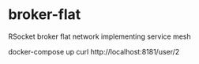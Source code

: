 # broker-flat
RSocket broker flat network implementing service mesh




docker-compose up
curl http://localhost:8181/user/2

